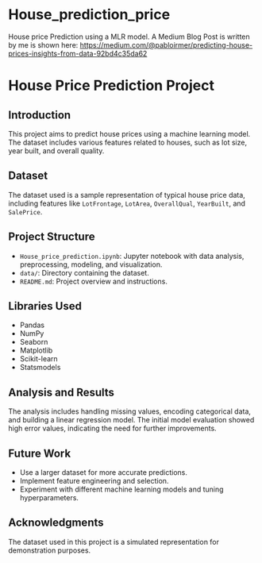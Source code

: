 # House_prediction_price
House price Prediction using a MLR model. A Medium Blog Post is written by me is shown here: https://medium.com/@pabloirmer/predicting-house-prices-insights-from-data-92bd4c35da62

# House Price Prediction Project

## Introduction
This project aims to predict house prices using a machine learning model. The dataset includes various features related to houses, such as lot size, year built, and overall quality.

## Dataset
The dataset used is a sample representation of typical house price data, including features like `LotFrontage`, `LotArea`, `OverallQual`, `YearBuilt`, and `SalePrice`.

## Project Structure
- `House_price_prediction.ipynb`: Jupyter notebook with data analysis, preprocessing, modeling, and visualization.
- `data/`: Directory containing the dataset.
- `README.md`: Project overview and instructions.

## Libraries Used
- Pandas
- NumPy
- Seaborn
- Matplotlib
- Scikit-learn
- Statsmodels

## Analysis and Results
The analysis includes handling missing values, encoding categorical data, and building a linear regression model. The initial model evaluation showed high error values, indicating the need for further improvements.

## Future Work
- Use a larger dataset for more accurate predictions.
- Implement feature engineering and selection.
- Experiment with different machine learning models and tuning hyperparameters.

## Acknowledgments
The dataset used in this project is a simulated representation for demonstration purposes.
